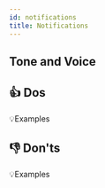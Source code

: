 ```yaml
---
id: notifications
title: Notifications
---
```


> 

## Tone and Voice





## 👍 Dos


💡Examples


## 👎 Don'ts


💡Examples
